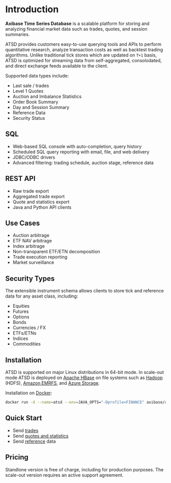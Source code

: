 # Introduction

**Axibase Time Series Database** is a scalable platform for storing and analyzing financial market data such as trades, quotes, and session summaries.

ATSD provides customers easy-to-use querying tools and APIs to perform quantitative research, analyze transaction costs as well as backtest trading algorithms. Unlike traditional tick stores which are updated on `T+1` basis, ATSD is optimized for streaming data from self-aggregated, consolodated, and direct exchange feeds available to the client.

Supported data types include:

* Last sale / trades
* Level 1 Quotes
* Auction and Imbalance Statistics
* Order Book Summary
* Day and Session Summary
* Reference Data
* Security Status

## SQL

* Web-based SQL console with auto-completion, query history
* Scheduled SQL query reporting with email, file, and web delivery
* JDBC/ODBC drivers
* Advanced filtering: trading schedule, auction stage, reference data

## REST API

* Raw trade export
* Aggregated trade export
* Quote and statistics export
* Java and Python API clients

## Use Cases

* Auction arbitrage
* ETF NAV arbitrage
* Index arbitrage 
* Non-transparent ETF/ETN decomposition
* Trade execution reporting
* Market surveillance

## Security Types

The extensible instrument schema allows clients to store tick and reference data for any asset class, including:

* Equities
* Futures
* Options
* Bonds
* Currencies / FX
* ETFs/ETNs
* Indices
* Commodities

## Installation

ATSD is supported on major Linux distributions in 64-bit mode. In scale-out mode ATSD is deployed on [Apache HBase](https://hbase.apache.org/) on file systems such as [Hadoop](../installation/cloudera.md) (HDFS), [Amazon EMRFS](../installation/aws-emr-s3.md), and [Azure Storage](../installation/azure-hdinsight.md).

Installation on [Docker](docker.md):

```bash
docker run -d --name=atsd --env=JAVA_OPTS="-Dprofile=FINANCE" axibase/atsd:latest && docker logs -f atsd
```

## Quick Start

* Send [trades](command-trade-insert.md)
* Send [quotes and statistics](command-statistics-insert.md)
* Send [reference](command-instrument-entity.md) data

## Pricing

Standlone version is free of charge, including for production purposes. The scale-out version requires an active support agreement.

